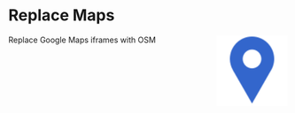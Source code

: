 # Replace Maps

<img src="icons/icon.svg" alt="Blue icon with white border. Pin for current position on map" align="right" width="128" height="128" />

Replace Google Maps iframes with OSM
